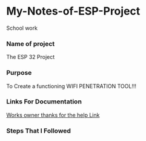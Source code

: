 # My-Notes-of-ESP-Project
School work

### Name of project
The ESP 32 Project

### Purpose
To Create a functioning WIFI PENETRATION TOOL!!!

### Links For Documentation
[Works owner thanks for the help Link](https://github.com/risinek/esp32-wifi-penetration-tool)

### Steps That I Followed

